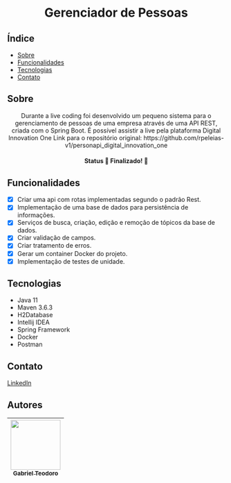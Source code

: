<h1 align="center">Gerenciador de Pessoas</h1>

## Índice

* [Sobre](#Sobre)
* [Funcionalidades](#Funcionalidades)
* [Tecnologias](#Tecnologias)
* [Contato](#Contato)


## Sobre
<p align="center">
Durante a live coding foi desenvolvido um pequeno sistema para o gerenciamento de pessoas de uma empresa através de uma API REST, criada com o Spring Boot.
É possível assistir a live pela plataforma Digital Innovation One
Link para o repositório original: https://github.com/rpeleias-v1/personapi_digital_innovation_one
</p>
<h4 align="center">Status
	🚧  Finalizado!  🚧
</h4>

## Funcionalidades
- [x] Criar uma api com rotas implementadas segundo o padrão Rest.
- [x] Implementação de uma base de dados para persistência de informações.
- [x] Serviços de busca, criação, edição e remoção de tópicos da base de dados.
- [x] Criar validação de campos.
- [x] Criar tratamento de erros.
- [x] Gerar um container Docker do projeto.
- [x] Implementação de testes de unidade.

## Tecnologias
* Java 11
* Maven 3.6.3
* H2Database
* Intellij IDEA
* Spring Framework
* Docker
* Postman

## Contato
[LinkedIn](https://www.linkedin.com/in/gabriel-teodoro-25404117b/)

## Autores

| [<img src="https://avatars.githubusercontent.com/GabTeodoro" width=115><br><sub>Gabriel Teodoro</sub>](https://github.com/GabTeodoro)
| :---: |
